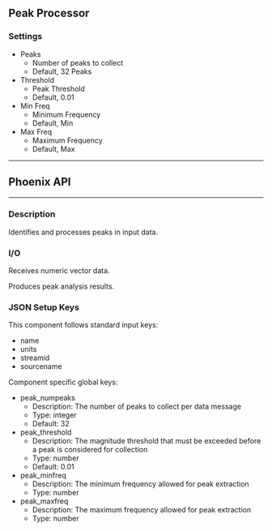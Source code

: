 ## Peak Processor
### Settings
- Peaks
    - Number of peaks to collect
    - Default, 32 Peaks
- Threshold
    - Peak Threshold
    - Default, 0.01
- Min Freq
    - Minimum Frequency
    - Default, Min
- Max Freq
    - Maximum Frequency
    - Default, Max
___
## Phoenix API
___
### Description

Identifies and processes peaks in input data.

### I/O

Receives numeric vector data.

Produces peak analysis results.

### JSON Setup Keys

This component follows standard input keys:
- name
- units
- streamid
- sourcename

Component specific global keys:
- peak_numpeaks
  - Description: The number of peaks to collect per data message
  - Type: integer
  - Default: 32
- peak_threshold
  - Description: The magnitude threshold that must be exceeded before a peak is considered for collection
  - Type: number
  - Default: 0.01
- peak_minfreq
  - Description: The minimum frequency allowed for peak extraction
  - Type: number
- peak_maxfreq
  - Description: The maximum frequency allowed for peak extraction
  - Type: number
